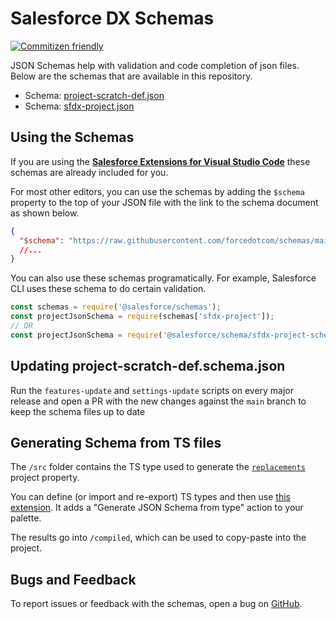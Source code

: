 # Salesforce DX Schemas

[![Commitizen friendly](https://img.shields.io/badge/commitizen-friendly-brightgreen.svg)](http://commitizen.github.io/cz-cli/)

JSON Schemas help with validation and code completion of json files. Below are the schemas that are available in this repository.

- Schema: [project-scratch-def.json](https://forcedotcom.github.io/schemas/project-scratch-def.json/project-scratch-def.schema.json)
- Schema: [sfdx-project.json](https://forcedotcom.github.io/schemas/sfdx-project.json/sfdx-project.schema.json)

## Using the Schemas

If you are using the **[Salesforce Extensions for Visual Studio Code](https://marketplace.visualstudio.com/items?itemName=salesforce.salesforcedx-vscode)** these schemas are already included for you.

For most other editors, you can use the schemas by adding the `$schema` property to the top of your JSON file with the link to the schema document as shown below.

```json
{
  "$schema": "https://raw.githubusercontent.com/forcedotcom/schemas/main/sfdx-project.schema.json"
  //...
}
```

You can also use these schemas programatically. For example, Salesforce CLI uses these schema to do certain validation.

```javascript
const schemas = require('@salesforce/schemas');
const projectJsonSchema = require(schemas['sfdx-project']);
// OR
const projectJsonSchema = require('@salesforce/schema/sfdx-project-schema.json']);
```

## Updating project-scratch-def.schema.json

Run the `features-update` and `settings-update` scripts on every major release and open a PR with the new changes against the `main` branch to keep the schema files up to date

## Generating Schema from TS files

The `/src` folder contains the TS type used to generate the [`replacements`](https://developer.salesforce.com/docs/atlas.en-us.sfdx_dev.meta/sfdx_dev/sfdx_dev_ws_string_replace.htm?q=replacements) project property.

You can define (or import and re-export) TS types and then use [this extension](https://marketplace.visualstudio.com/items?itemName=marcoq.vscode-typescript-to-json-schema). It adds a "Generate JSON Schema from type" action to your palette.

The results go into `/compiled`, which can be used to copy-paste into the project.

## Bugs and Feedback

To report issues or feedback with the schemas, open a bug on [GitHub](https://github.com/forcedotcom/schemas/issues).
